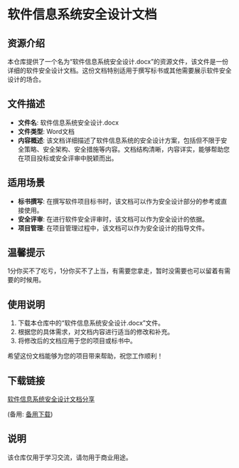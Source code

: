 # 软件信息系统安全设计文档

## 资源介绍

本仓库提供了一个名为“软件信息系统安全设计.docx”的资源文件，该文件是一份详细的软件安全设计文档。这份文档特别适用于撰写标书或其他需要展示软件安全设计的场合。

## 文件描述

- **文件名**: 软件信息系统安全设计.docx
- **文件类型**: Word文档
- **内容概述**: 该文档详细描述了软件信息系统的安全设计方案，包括但不限于安全策略、安全架构、安全措施等内容。文档结构清晰，内容详实，能够帮助您在项目投标或安全评审中脱颖而出。

## 适用场景

- **标书撰写**: 在撰写软件项目标书时，该文档可以作为安全设计部分的参考或直接使用。
- **安全评审**: 在进行软件安全评审时，该文档可以作为安全设计的依据。
- **项目管理**: 在项目管理过程中，该文档可以作为安全设计的指导文件。

## 温馨提示

1分你买不了吃亏，1分你买不了上当，有需要您拿走，暂时没需要也可以留着有需要的时候用。

## 使用说明

1. 下载本仓库中的“软件信息系统安全设计.docx”文件。
2. 根据您的具体需求，对文档内容进行适当的修改和补充。
3. 将修改后的文档应用于您的项目或标书中。

希望这份文档能够为您的项目带来帮助，祝您工作顺利！

## 下载链接
[软件信息系统安全设计文档分享](https://pan.quark.cn/s/30070b386255) 

(备用: [备用下载](https://pan.baidu.com/s/1QK6RFIpZPbsRNqWdoyhBzQ?pwd=1234))

## 说明

该仓库仅用于学习交流，请勿用于商业用途。

